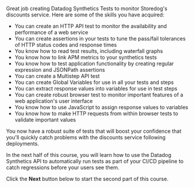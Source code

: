 Great job creating Datadog Synthetics Tests to monitor Storedog's discounts service. Here are some of the skills you have acquired:

- You can create an HTTP API test to monitor the availability and performance of a web service
- You can create assertions in your tests to tune the pass/fail tolerances of HTTP status codes and response times
- You know how to read test results, including waterfall graphs
- You know how to link APM metrics to your synthetics tests
- You know how to test application functionality by creating regular expression and JSONPath assertions
- You can create a Multistep API test
- You can create Global Variables for use in all your tests and steps
- You can extract response values into variables for use in test steps
- You can create robust browser test to monitor important features of a web application's user interface
- You know how to use JavaScript to assign response values to variables
- You know how to make HTTP requests from within browser tests to validate important values

You now have a robust suite of tests that will boost your confidence that you'll quickly catch problems with the discounts service following deployments.

In the next half of this course, you will learn how to use the Datadog Synthetics API to automatically run tests as part of your CI/CD pipeline to catch regressions before your users see them. 

Click the **Next** button below to start the second part of this course.